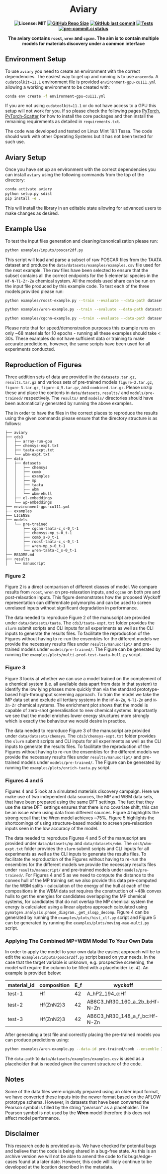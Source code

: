 <h1 align="center">Aviary</h1>

<h4 align="center">

![License: MIT](https://img.shields.io/badge/License-MIT-green.svg)
[![GitHub Repo Size](https://img.shields.io/github/repo-size/comprhys/aviary?label=Repo+Size)](https://github.com/comprhys/aviary/graphs/contributors)
[![GitHub last commit](https://img.shields.io/github/last-commit/comprhys/aviary?label=Last+Commit)](https://github.com/comprhys/aviary/commits)
[![Tests](https://github.com/CompRhys/aviary/workflows/Tests/badge.svg)](https://github.com/CompRhys/aviary/actions)
[![pre-commit.ci status](https://results.pre-commit.ci/badge/github/CompRhys/aviary/main.svg)](https://results.pre-commit.ci/latest/github/CompRhys/aviary/main)

The aviary contains `roost`, `wren` and `cgcnn`. The aim is to contain multiple models for materials discovery under a common interface

## Environment Setup

To use `aviary` you need to create an environment with the correct dependencies. The easiest way to get up and running is to use `anaconda`.
A `cudatoolkit=11.1` environment file is provided `environment-gpu-cu111.yml` allowing a working environment to be created with:

```bash
conda env create -f environment-gpu-cu111.yml
```

If you are not using `cudatoolkit=11.1` or do not have access to a GPU this setup will not work for you. If so please check the following pages [PyTorch](https://pytorch.org/get-started/locally/), [PyTorch-Scatter](https://pytorch-geometric.readthedocs.io/en/latest/notes/installation.html) for how to install the core packages and then install the remaining requirements as detailed in `requirements.txt`.

The code was developed and tested on Linux Mint 19.1 Tessa. The code should work with other Operating Systems but it has not been tested for such use.

## Aviary Setup

Once you have set up an environment with the correct dependencies you can install `aviary` using the following commands from the top of the directory:

```bash
conda activate aviary
python setup.py sdist
pip install -e .
```

This will install the library in an editable state allowing for advanced users to make changes as desired.

## Example Use

To test the input files generation and cleaning/canonicalization please run:

```sh
python examples/inputs/poscar2df.py
```

This script will load and parse a subset of raw POSCAR files from the TAATA dataset and produce the `data/datasets/examples/examples.csv` file used for the next example.
The raw files have been selected to ensure that the subset contains all the correct endpoints for the 5 elemental species in the `Hf-N-Ti-Zr-Zn` chemical system.
All the models used share can be run on the input file produced by this example code. To test each of the three models provided please run:

```sh
python examples/roost-example.py --train --evaluate --data-path datasets/examples/examples.csv --targets E_f --tasks regression --losses L1 --robust --epoch 10
```
```sh
python examples/wren-example.py --train --evaluate --data-path datasets/examples/examples.csv --targets E_f --tasks regression --losses L1 --robust --epoch 10
```
```sh
python examples/cgcnn-example.py --train --evaluate --data-path datasets/examples/examples.csv --targets E_f --tasks regression --losses L1 --robust --epoch 10
```

Please note that for speed/demonstration purposes this example runs on only ~68 materials for 10 epochs - running all these examples should take < 30s. These examples do not have sufficient data or training to make accurate predictions, however, the same scripts have been used for all experiments conducted.

## Reproduction of Figures

Three addition sets of data are provided in the `datasets.tar.gz`, `results.tar.gz` and various sets of pre-trained models `figure-2.tar.gz`, `figure-3.tar.gz`, `figure-4_5.tar.gz`, and `combined.tar.gz`. Please unzip these and place the contents in `data/datasets`, `results/` and `models/pre-trained/` respectively. The `results/` and `models/` directories should have been automatically generated by running the above examples.

The in order to have the files in the correct places to reproduce the results using the given commands please ensure that the directory structure is as follows:

```
├── aviary
├── cds3
│   ├── array-run-gpu
│   ├── chemsys-expt.txt
│   ├── taata-expt.txt
│   └── wbm-expt.txt
├── data
│   ├── datasets
│   │   ├── chemsys
│   │   ├── comb
│   │   ├── examples
│   │   ├── mp
│   │   ├── taata
│   │   ├── wbm
│   │   └── wbm-ehull
│   ├── el-embeddings
│   └── wp-embeddings
├── environment-gpu-cu111.yml
├── examples
├── LICENSE
├── models
│   └── pre-trained
│       ├── cgcnn-taata-c_s-0_t-1
│       ├── chemsys-mp_s-0_t-1
│       ├── comb_s-0_t-1
│       ├── roost-taata-c_s-0_t-1
│       ├── wren-mp_s-0_t-1
│       └── wren-taata-c_s-0_t-1
├── README.md
├── results
│   └── manuscript
```

### Figure 2

Figure 2 is a direct comparison of different classes of model. We compare results from `roost`, `wren` on pre-relaxation inputs, and `cgcnn` on both pre and post-relaxation inputs. This figure demonstrates how the proposed Wyckoff representation can differentiate polymorphs and can be used to screen unrelaxed inputs without significant degradation in performance.

The data needed to reproduce Figure 2 of the manuscript are provided under `data/datasets/taata`.
The `cds3/taata-expt.txt` folder provides the `slurm` submit scripts and CLI inputs for all experiments as well as the CLI inputs to generate the results files.
To facilitate the reproduction of the Figures without having to re-run the ensembles for the different models we provide the necessary results files under `results/manuscript/` and pre-trained models under `models/pre-trained/`.
The Figure can be generated by running the `examples/plots/multi-pred-test-taata-hull.py` script.

### Figure 3

Figure 3 looks at whether we can use a model trained on the complement of a chemical system (i.e. all available data apart from data in that system) to identify the low lying phases more quickly than via the standard prototype-based high-throughput screening approach. To train the model we take the MP data set and exclude all tertiary systems in the `Hf-N-Zn`, `N-Ti-Zn` and `N-Zn-Zr` chemical systems. The enrichment plot shows that the model is capable of zero-shot generalisation to new chemical systems. Importantly we see that the model enriches lower energy structures more strongly which is exactly the behaviour we would desire in practice.

The data needed to reproduce Figure 3 of the manuscript are provided under `data/datasets/chemsys`.
The `cds3/chemsys-expt.txt` folder provides the `slurm` submit scripts and CLI inputs for all experiments as well as the CLI inputs to generate the results files.
To facilitate the reproduction of the Figures without having to re-run the ensembles for the different models we provide the necessary results files under `results/manuscript/` and pre-trained models under `models/pre-trained/`.
The Figure can be generated by running the `examples/plots/enrich-taata.py` script.

### Figures 4 and 5

Figures 4 and 5 look at a simulated materials discovery campaign. Here we make use of two independent data sources, the MP and WBM data sets, that have been prepared using the same DFT settings. The fact that they use the same DFT settings ensures that there is no covariate shift, this can be an issue when using data from different sources. Figure 4 highlights the strong recall that the Wren model achieves ~75%. Figure 5 highlights the shortcomings of using structure-based models to screen pre-relaxation inputs seen in the low accuracy of the model.

The data needed to reproduce Figures 4 and 5 of the manuscript are provided under `data/datasets/mp` and `data/datasets/wbm`.
The `cds3/wbm-expt.txt` folder provides the `slurm` submit scripts and CLI inputs for all experiments as well as the CLI inputs to generate the results files.
To facilitate the reproduction of the Figures without having to re-run the ensembles for the different models we provide the necessary results files under `results/manuscript/` and pre-trained models under `models/pre-trained/`.
For Figures 4 and 5 as we need to compute the distance to the convex hull of the MP training set we also provide this data pre-computed for the WBM splits - calculation of the energy of the hull at each of the compositions in the WBM data set requires the construction of ~48k convex hulls to get the energies for candidates overlapping the MP chemical systems, for candidates that do not overlap the MP chemical system the energy is calculated using a linear algebra approach calculated using `pymatgen.analysis.phase_diagram._get_slsqp_decomp`.
Figure 4 can be generated by running the `examples/plots/hist_clf.py` script and Figure 5 can be generated by running the `examples/plots/moving-mae-multi.py` script.

### Applying The Combined MP+WBM Model To Your Own Data

In order to apply the model to your own data the easiest approach will be to edit the `examples/inputs/poscar2df.py` script based on your needs. In the case that the target variable is unknown, e.g. prospective screening, the model will require the column to be filled with a placeholder i.e. `42`. An example is provided below:

|material_id|composition|E_f|wyckoff                       |
|-----------|-----------|---|------------------------------|
|test-1     |Hf         |42 |A_hP2_194_c:Hf                |
|test-2     |Hf(ZnN2)3  |42 |AB6C3_hR30_160_a_2b_b:Hf-N-Zn |
|test-3     |Hf(ZnN2)3  |42 |AB6C3_hR30_148_a_f_bc:Hf-N-Zn |

After generating a test file and correctly placing the pre-trained models you can produce predictions using:

```sh
python examples/wren-example.py --data-id pre-trained/comb --ensemble 10 --evaluate --data-path data/datasets/examples/examples.csv --test-path <path/to/your/input.csv> --targets E_f --tasks regression --losses L1 --robust
```

The `data-path` to `data/datasets/examples/examples.csv` is used as a placeholder that is needed given the current structure of the code.

## Notes

Some of the data files were originally prepared using an older input format, we have converted these inputs into the newer format based on the AFLOW prototype schema. However, in datasets that have been converted the Pearson symbol is filled by the string "pearson" as a placeholder. The Pearson symbol is not used by the __Wren__ model therefore this does not affect model performance.

## Disclaimer

This research code is provided as-is. We have checked for potential bugs and believe that the code is being shared in a bug-free state. As this is an archive version we will not be able to amend the code to fix bugs/edge-cases found at a later date. However, this code will likely continue to be developed at the location described in the metadata.
